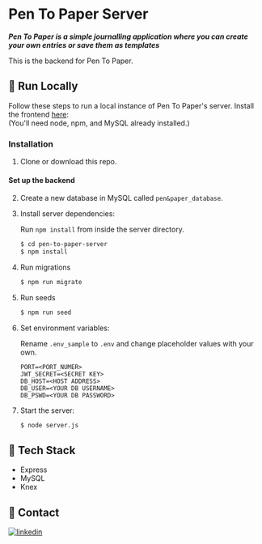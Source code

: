 # Pen To Paper Server
***Pen To Paper is a simple journalling application where you can create your own entries or save them as templates***

This is the backend for Pen To Paper. 

## :running: Run Locally

Follow these steps to run a local instance of Pen To Paper's server. Install the frontend [here](https://github.com/n93michael/pen-to-paper-client):  
(You'll need node, npm, and MySQL already installed.)

<!-- Run Locally -->
### Installation

1. Clone or download this repo.
#### Set up the backend
2. Create a new database in MySQL called `pen&paper_database`.
3. Install server dependencies:  
   
   Run `npm install` from inside the server directory.
   ```bash    
   $ cd pen-to-paper-server
   $ npm install
   ```
4. Run migrations
   ```bash
   $ npm run migrate
   ```
5. Run seeds
   ```bash
   $ npm run seed
   ```
6. Set environment variables:  
   
   Rename `.env_sample` to `.env` and change placeholder values with your own.
   ```shell
   PORT=<PORT_NUMER>
   JWT_SECRET=<SECRET KEY>
   DB_HOST=<HOST ADDRESS>
   DB_USER=<YOUR DB USERNAME>
   DB_PSWD=<YOUR DB PASSWORD>
   ```
7. Start the server:
   ```bash
   $ node server.js
   ```

<!-- TechStack -->
## :space_invader: Tech Stack
- Express
- MySQL
- Knex

<!-- Contact -->
## :handshake: Contact

[![linkedin](https://img.shields.io/badge/linkedin-0A66C2?style=for-the-badge&logo=linkedin&logoColor=white)](https://www.linkedin.com/in/michael--nguyen/)
